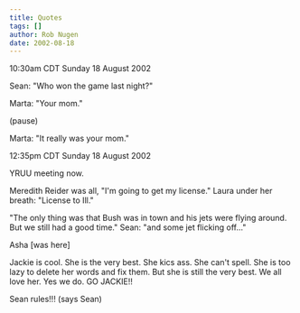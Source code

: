 ```yaml
---
title: Quotes
tags: []
author: Rob Nugen
date: 2002-08-18
---
```


<p class=date>10:30am CDT Sunday 18 August 2002</p>

<p>Sean: "Who won the game last night?"</p>

<p>Marta: "Your mom."</p>

<p>(pause)</p>

<p>Marta: "It really was your mom."</p>

<p class=date>12:35pm CDT Sunday 18 August 2002</p>

<p>YRUU meeting now.</p>

<p>Meredith Reider was all, "I'm going to get my license."  Laura
under her breath: "License to Ill."</p>

<p>"The only thing was that Bush was in town and his jets were flying
around.  But we still had a good time."  Sean: "and some jet flicking
off..."</p>

<p class=message>Asha [was here]</p>

<p class=message>Jackie is cool. She is the very best. She kics
ass. She can't spell. She is too lazy to delete her words and fix
them. But she is still the very best. We all love her. Yes we do. GO
JACKIE!!</p>

<p class=message>Sean rules!!! (says Sean)</p>

